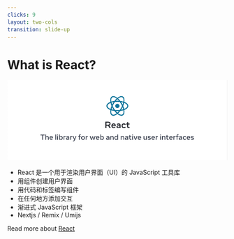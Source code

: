 ```yaml
---
clicks: 9
layout: two-cols
transition: slide-up
---
```


# What is React?

<img src="/public/images/react.png" class="w-100" />

<div class="w-100 mt-5">
<v-clicks>

- React 是一个用于渲染用户界面（UI）的 JavaScript 工具库
- 用组件创建用户界面
- 用代码和标签编写组件
- 在任何地方添加交互
- 渐进式 JavaScript 框架
- Nextjs / Remix / Umijs

</v-clicks>

</div>

Read more about [React](https://react.dev/)

<template v-slot:right>

<div v-click="2">

```tsx {10,11|3-9,12-14|6,9|all} {at:2}
import { FunctionComponentFactory as FC } from 'react'

const Video: FC<{ video: string }> = ({
  video
}) {
  const onPlay = () => { console.log('Play video.'); }

  return (
    <div onClick={onPlay}>
      <Thumbnail video={video} />
      <LikeButton video={video} />
    </div>
  );
}
```

</div>

<v-clicks at="6">

<img src="/public/images/nextjs.png" class="relative z-[2] w-full -mt-40">
<img src="/public/images/remix.png" class="relative w-full z-[3] -mt-16">
<img src="/public/images/umijs.png" class="relative w-full z-[3] -mt-16">

</v-clicks>

</template>

<!--
> The library for web and native user interfaces
这是 React 最新官网上的第一句话, 也是 React 的总纲
就是 React 是一个用于渲染用户界面（UI）的 JavaScript 工具库

同时 React 还具有以下特点：
- 用户的界面都有一个一个的组件，比如右侧代码高亮的 Thumbnail 和 LikeButton 组件
- 组件都是用 ES6 或 Typescript 代码和标签编写，我们可以直接写成一个函数 Video 返回 jsx，包括参数、方法等等和我们平时写的代码一样
- 允许开发者在任何地方添加事件交互，比如我们可以在高亮的第一行声明一个函数方法，然后将其绑定到 div 标签上
- 和 Vue 一样，都是渐进式的 js 框架

提到渐进式框架，我想问下大家，渐进式是什么意思？

右边列出来是目前官方推荐和社区十分活跃的比较成熟的应用级脚手架，大家有兴趣的可以后续看看
-->
